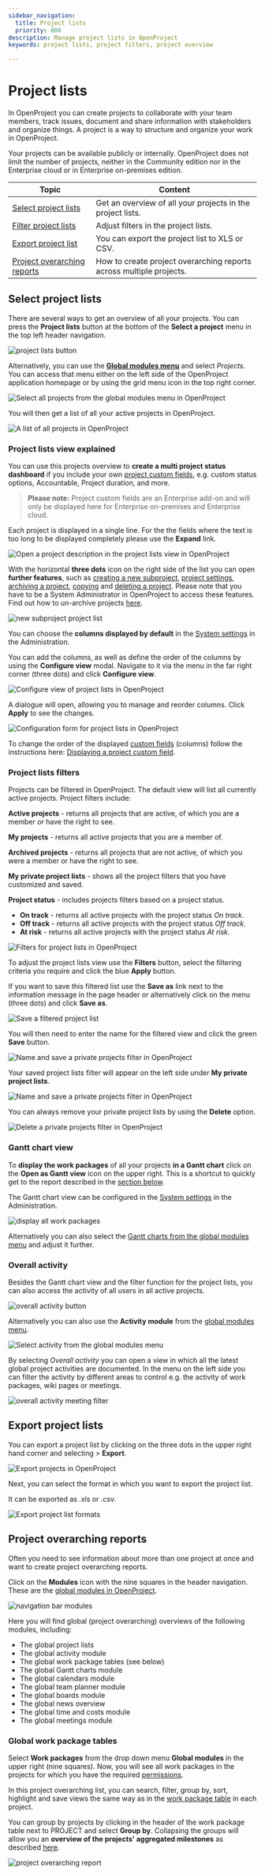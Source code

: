 ```yaml
---
sidebar_navigation:
  title: Project lists
  priority: 800
description: Manage project lists in OpenProject
keywords: project lists, project filters, project overview

---
```


# Project lists

In OpenProject you can create projects to collaborate with your team members, track issues, document and share information with stakeholders and organize things. A project is a way to structure and organize your work in OpenProject.

Your projects can be available publicly or internally. OpenProject does not limit the number of projects, neither in the Community edition nor in the Enterprise cloud or in Enterprise on-premises edition.

| Topic                                                       | Content                                                      |
| ----------------------------------------------------------- | ------------------------------------------------------------ |
| [Select project lists](#select-project-lists)               | Get an overview of all your projects in the project lists.   |
| [Filter project lists](#project-lists-filters)              | Adjust filters in the project lists.                         |
| [Export project list](#export-project-lists)                | You can export the project list to XLS or CSV.               |
| [Project overarching reports](#project-overarching-reports) | How to create project overarching reports across multiple projects. |


## Select project lists

There are several ways to get an overview of all your projects. You can press the **Project lists** button at the bottom of the **Select a project** menu in the top left header navigation. 

![project lists button](Project-list-button.png)

Alternatively, you can use the [**Global modules menu**](../../home/global-modules/#projects) and select *Projects*. You can access that menu either on the left side of the OpenProject application homepage or by using the grid menu icon in the top right corner.

![Select all projects from the global modules menu in OpenProject](view_all_projects_options.png)

You will then get a list of all your active projects in OpenProject. 

![A list of all projects in OpenProject](projects-list.png)

### Project lists view explained

You can use this projects overview to **create a multi project status dashboard** if you include your own [project custom fields](../../../system-admin-guide/custom-fields/custom-fields-projects/), e.g. custom status options, Accountable, Project duration, and more.

> **Please note:** Project custom fields are an Enterprise add-on and will only be displayed here for Enterprise on-premises and Enterprise cloud.

Each project is displayed in a single line. For the the fields where the text is too long to be displayed completely please use the **Expand** link. 



![Open a project description in the project lists view in OpenProject](expand-link-project-description.png)

With the horizontal **three dots** icon on the right side of the list you can open **further features**, such as [creating a new subproject](../#create-a-subproject), [project settings](../project-settings), [archiving a project](../#archive-a-project), [copying](../#copy-a-project) and [deleting a project](../#delete-a-project). Please note that you have to be a System Administrator in OpenProject to access these features. Find out how to un-archive projects [here](../#archive-a-project).

![new subproject project list](new-subproject-project-list.png)

You can choose the **columns displayed by default** in the [System settings](../../../system-admin-guide/system-settings/project-system-settings) in the Administration. 

You can add the columns, as well as define the order of the columns by using the **Configure view** modal. Navigate to it via the menu in the far right corner (three dots) and click **Configure view**.

![Configure view of project lists in OpenProject](configure-view-project-list.png)

A dialogue will open, allowing you to manage and reorder columns. Click **Apply** to see the changes. 

![Configuration form for project lists in OpenProject](configure-view-form-project-list.png)

To change the order of the displayed [custom fields](../../../system-admin-guide/custom-fields) (columns) follow the instructions here: [Displaying a project custom field](../../../system-admin-guide/custom-fields/custom-fields-projects/#display-project-custom-fields).

### Project lists filters

Projects can be filtered in OpenProject. The default view will list all currently active projects. Project filters include:

**Active projects** - returns all projects that are active, of which you are a member or have the right to see.

**My projects** - returns all active projects that you are a member of. 

**Archived projects** - returns all projects that are not active, of which you were a member or have the right to see.

**My private project lists** - shows all the project filters that you have customized and saved. 

**Project status** - includes projects filters based on a project status. 

- **On track** - returns all active projects with the project status *On track*.
- **Off track** - returns all active projects with the project status *Off track*.
- **At risk** - returns all active projects with the project status *At risk*.

![Filters for project lists in OpenProject](projects-lists-default-filters.png)

To adjust the project lists view use the **Filters** button, select the filtering criteria you require and click the blue **Apply** button.

If you want to save this filtered list use the **Save as** link next to the information message in the page header or alternatively click on the menu (three dots) and click **Save as**.

![Save a filtered project list](save-button-filtered-view.png)

You will then need to enter the name for the filtered view and click the green **Save** button. 

![Name and save a private projects filter in OpenProject](Name-private-projects-filter.png)

Your saved project lists filter will appear on the left side under **My private project lists**.

![Name and save a private projects filter in OpenProject](private-project-filter-saved.png)

You can always remove your private project lists by using the **Delete** option.

![Delete a private projects filter in OpenProject](private-project-filter-delete.png)

### Gantt chart view

To **display the work packages** of all your projects **in a Gantt chart** click on the **Open as Gantt view** icon on the upper right. This is a shortcut to quickly get to the report described in the [section below](#project-overarching-reports). 

The Gantt chart view can be configured in the [System settings](../../../system-admin-guide/system-settings/project-system-settings) in the Administration.

![display all work packages](display-all-workpackages.png)

Alternatively you can also select the [Gantt charts from the global modules menu](../../home/global-modules/#gantt-charts) and adjust it further.

### Overall activity

Besides the Gantt chart view and the filter function for the project lists, you can also access the activity of all users in all active projects. 

![overall activity button](overall-activity-link.png)

Alternatively you can also use the **Activity module** from the [global modules menu](../../home/global-modules/#activity).

![Select activity from the global modules menu](activity-global-menu.png)

By selecting *Overall activity* you can open a view in which all the latest global project activities are documented. In the menu on the left side you can filter the activity by different areas to control e.g. the activity of work packages, wiki pages or meetings.

![overall activity meeting filter](actvity-global-filter.png)



## Export project lists

You can export a project list by clicking on the three dots in the upper right hand corner and selecting > **Export**.

![Export projects in OpenProject](export-projects.png)

Next, you can select the format in which you want to export the project list.

It can be exported as .xls or .csv.

![Export project list formats](export-project-list-formats.png)

## Project overarching reports

Often you need to see information about more than one project at once and want to create project overarching reports. 

Click on the **Modules** icon with the nine squares in the header navigation. These are the [global modules in OpenProject](../../home/global-modules/).

![navigation bar modules](navigation-bar-modules.png)

Here you will find global (project overarching) overviews of the following modules, including:

- The global project lists
- The global activity module
- The global work package tables (see below)
- The global Gantt charts module
- The global calendars module
- The global team planner module
- The global boards module
- The global news overview
- The global time and costs module
- The global meetings module

### Global work package tables

Select **Work packages** from the drop down menu **Global modules** in the upper right (nine squares). Now, you will see all work packages in the projects for which you have the required [permissions](../../../system-admin-guide/users-permissions/roles-permissions/).

In this project overarching list, you can search, filter, group by, sort, highlight and save views the same way as in the [work package table](../../work-packages/work-package-table-configuration) in each project.

You can group by projects by clicking in the header of the work package table next to PROJECT and select **Group by**. Collapsing the groups will allow you an **overview of the projects' aggregated milestones** as described [here](../../work-packages/work-package-table-configuration/#flat-list-hierarchy-mode-and-group-by).

![project overarching report](project-overarching-report.gif)
